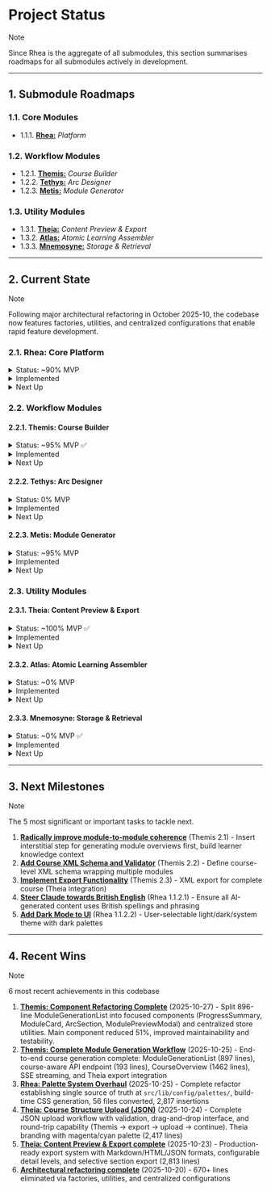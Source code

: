 # Project Status
> [!NOTE]
> Since Rhea is the aggregate of all submodules, this section summarises roadmaps for all submodules actively in development.

---

## 1. Submodule Roadmaps

### 1.1. Core Modules
- 1.1.1. [**Rhea:**](Rhea-MVP.md) _Platform_

### 1.2. Workflow Modules
- 1.2.1. [**Themis:**](Themis-MVP.md) _Course Builder_
- 1.2.2. [**Tethys:**](Tethys-MVP.md) _Arc Designer_
- 1.2.3. [**Metis:**](Metis-MVP.md) _Module Generator_

### 1.3. Utility Modules
- 1.3.1. [**Theia:**](Theia-MVP.md) _Content Preview & Export_
- 1.3.2. [**Atlas:**](Atlas-MVP.md) _Atomic Learning Assembler_
- 1.3.3. [**Mnemosyne:**](Mnemosyne-MVP.md) _Storage & Retrieval_

---

## 2. Current State
> [!NOTE]
> Following major architectural refactoring in October 2025-10, the codebase now features factories, utilities, and centralized configurations that enable rapid feature development.

### 2.1. Rhea: Core Platform
<details><summary>Status: ~90% MVP</summary>
  <ul>
    <li>Foundation complete</li>
    <li>UI polish ongoing</li>
  </ul>
</details>

<details><summary>Implemented</summary>
  <p>The platform provides a hub-based navigation structure with module-specific colour palettes and centralized error handling.</p>
  <p>Recent work focused on establishing reusable patterns for state management (<code>persistedStore()</code>), AI client configuration (agent factories), and prompt construction (composable prompt components).</p>
</details>

<details><summary>Next Up</summary>
  <ul>
    <li>British English output</li>
  </ul>
</details>

### 2.2. Workflow Modules

#### 2.2.1. Themis: Course Builder
<details><summary>Status: ~95% MVP ✅</summary>
  <p>End-to-end workflow complete, component refactoring complete, polish pending</p>
</details>

<details><summary>Implemented</summary>
  <ul>
    <li>✅ Foundation (hub, types, stores, config form)</li>
    <li>✅ Arc-based structure planning with thematic organization</li>
    <li>✅ AI structure generation with web research integration</li>
    <li>✅ Structure review interface with editable narratives</li>
    <li>✅ <code>localStorage</code> persistence for auto-save/restore</li>
    <li>✅ Module generation orchestration (ModuleGenerationList refactored: 896→441 lines)</li>
    <li>✅ <strong>NEW:</strong> Component breakdown (ProgressSummary, ModuleCard, ArcSection, ModulePreviewModal)</li>
    <li>✅ <strong>NEW:</strong> Centralized store utilities (moduleStoreHelpers.ts)</li>
    <li>✅ Course-aware module generation API endpoint (193 lines)</li>
    <li>✅ Course context integration in prompt factory</li>
    <li>✅ CourseOverview component for final review and export (1462 lines)</li>
    <li>📋 Course XML schema and export functionality (pending)</li>
  </ul>
</details>

<details><summary>Next Up</summary>
  <ul>
    <li>Course XML schema validation</li>
    <li>Module-to-module coherence improvements</li>
    <li>UI polish and dark mode</li>
  </ul>
</details>

#### 2.2.2. Tethys: Arc Designer
<details><summary>Status: 0% MVP</summary>
  <p>Not yet started</p>
</details>

<details><summary>Implemented</summary>
  <p><strong>Tethys</strong> will provide standalone arc design capabilities outside of full course generation.</p>
  <p>Currently, arc features are embedded within <strong>Themis</strong> workflow.</p>
</details>

<details><summary>Next Up</summary>
  <ul>
    <li>On hold until after <strong>Themis</strong> & <strong>Metis</strong> fully implemented</li>
  </ul>
</details>

#### 2.2.3. Metis: Module Generator
<details><summary>Status: ~95% MVP</summary>
  <p>Feature complete, polish pending</p>
</details>

<details><summary>Implemented</summary>
  <ul>
    <li>✅ Complete module generation workflow with file upload and structured input</li>
    <li>✅ AI-powered generation with Claude Sonnet 4.5</li>
    <li>✅ Deep research capability with web search integration</li>
    <li>✅ XML schema validation with automatic retry logic (max 3 attempts)</li>
    <li>✅ Changelog and provenance tracking with confidence scoring</li>
    <li>✅ SSE streaming for progress feedback</li>
    <li>✅ Intelligent step navigation with automatic advancement</li>
    <li>📋 UI improvements (aesthetic refinement, dark mode)</li>
    <li>📋 Boilerplate module text insertion</li>
  </ul>
</details>

<details><summary>Next Up</summary>
  <ul>
    <li>UI polish</li>
    <li>Integration with <strong>Themis</strong> course-aware generation</li>
  </ul>
</details>

### 2.3. Utility Modules

#### 2.3.1. Theia: Content Preview & Export
<details><summary>Status: ~100% MVP ✅</summary>
  <p>Core functionality complete and production-ready</p>
</details>

<details><summary>Implemented</summary>
  <ul>
    <li>✅ Reusable content exporter for human-readable previews</li>
    <li>✅ Supports both Themis and Metis output</li>
    <li>✅ Configurable detail levels (minimal, summary, detailed, complete)</li>
    <li>✅ Selective export (specific arcs, modules, or sections)</li>
    <li>✅ Multiple formats (Markdown, HTML, JSON; PDF planned)</li>
    <li>✅ Live preview before export</li>
    <li>✅ Client-side processing (no server storage)</li>
    <li>✅ Integrated into Metis and Themis workflows</li>
    <li>✅ <strong>NEW:</strong> Standalone <code>/theia</code> route with course upload interface</li>
    <li>✅ <strong>NEW:</strong> JSON course upload with drag-and-drop</li>
    <li>✅ <strong>NEW:</strong> Comprehensive validation for course structure</li>
    <li>✅ <strong>NEW:</strong> Round-trip workflow (Themis → export JSON → upload → continue)</li>
    <li>✅ <strong>NEW:</strong> Theia branding with magenta/cyan palette</li>
  </ul>
  <p>Initial export implementation: October 2025-10-23 via PR #14 (2,813 lines)</p>
  <p><strong>Course upload implementation: October 2025-10-24 via PR #21 (2,417 lines)</strong></p>
</details>

<details><summary>Next Up</summary>
  <h5>Module XML Upload & Workflow Resume (Q1 2026)</h5>
  <ul>
    <li>Upload module XML → continue in Metis or preview/export</li>
    <li>Upload course XML → continue in Themis (after course XML schema exists)</li>
    <li>XML validation and type detection</li>
  </ul>
  <h5>Polish</h5>
  <ul>
    <li>PDF export format</li>
    <li>Export analytics/usage tracking</li>
  </ul>
</details>

#### 2.3.2. Atlas: Atomic Learning Assembler
<details><summary>Status: ~0% MVP</summary>
  <p>Not yet started</p>
</details>

<details><summary>Implemented</summary>
  <ul>
    <li></li>
  </ul>
</details>

<details><summary>Next Up</summary>
  <ul>
    <li></li>
  </ul>
</details>

#### 2.3.3. Mnemosyne: Storage & Retrieval
<details><summary>Status: ~0% MVP ✅</summary>
  <p>Not yet started</p>
</details>

<details><summary>Implemented</summary>
  <ul>
    <li></li>
  </ul>
</details>

<details><summary>Next Up</summary>
  <ul>
    <li></li>
  </ul>
</details>

---

## 3. Next Milestones
> [!NOTE]
> The 5 most significant or important tasks to tackle next.

1. **[Radically improve module-to-module coherence](Themis-MVP.md#2-mvp-milestones)** (Themis 2.1) - Insert interstitial step for generating module overviews first, build learner knowledge context
2. **[Add Course XML Schema and Validator](Themis-MVP.md#2-mvp-milestones)** (Themis 2.2) - Define course-level XML schema wrapping multiple modules
3. **[Implement Export Functionality](Themis-MVP.md#2-mvp-milestones)** (Themis 2.3) - XML export for complete course (Theia integration)
4. **[Steer Claude towards British English](Rhea-MVP.md#112-other-tasks)** (Rhea 1.1.2.1) - Ensure all AI-generated content uses British spellings and phrasing
5. **[Add Dark Mode to UI](Rhea-MVP.md#112-other-tasks)** (Rhea 1.1.2.2) - User-selectable light/dark/system theme with dark palettes

---

## 4. Recent Wins
> [!NOTE]
> 6 most recent achievements in this codebase

1. **[Themis: Component Refactoring Complete](Themis-MVP.md#411-break-over-large-themis-components-into-subcomponents--completed-2025-10-27)** (2025-10-27) - Split 896-line ModuleGenerationList into focused components (ProgressSummary, ModuleCard, ArcSection, ModulePreviewModal) and centralized store utilities. Main component reduced 51%, improved maintainability and testability.
2. **[Themis: Complete Module Generation Workflow](Themis-MVP.md#410-complete-module-generation-workflow-steps-5-6--completed-2025-10-25)** (2025-10-25) - End-to-end course generation complete: ModuleGenerationList (897 lines), course-aware API endpoint (193 lines), CourseOverview (1462 lines), SSE streaming, and Theia export integration
3. **[Rhea: Palette System Overhaul](Rhea-MVP.md#21-overhaul-palette-system--completed-2025-10-25)** (2025-10-25) - Complete refactor establishing single source of truth at `src/lib/config/palettes/`, build-time CSS generation, 56 files converted, 2,817 insertions
4. **[Theia: Course Structure Upload (JSON)](Theia-MVP.md#412-course-structure-upload-json--completed-2025-10-24)** (2025-10-24) - Complete JSON upload workflow with validation, drag-and-drop interface, and round-trip capability (Themis → export → upload → continue). Theia branding with magenta/cyan palette (2,417 lines)
5. **[Theia: Content Preview & Export complete](Theia-MVP.md#411-core-export-functionality--completed-2025-10-23)** (2025-10-23) - Production-ready export system with Markdown/HTML/JSON formats, configurable detail levels, and selective section export (2,813 lines)
6. **[Architectural refactoring complete](Rhea-MVP.md#411-architectural-refactoring-2025-10-20--completed)** (2025-10-20) - 670+ lines eliminated via factories, utilities, and centralized configurations
